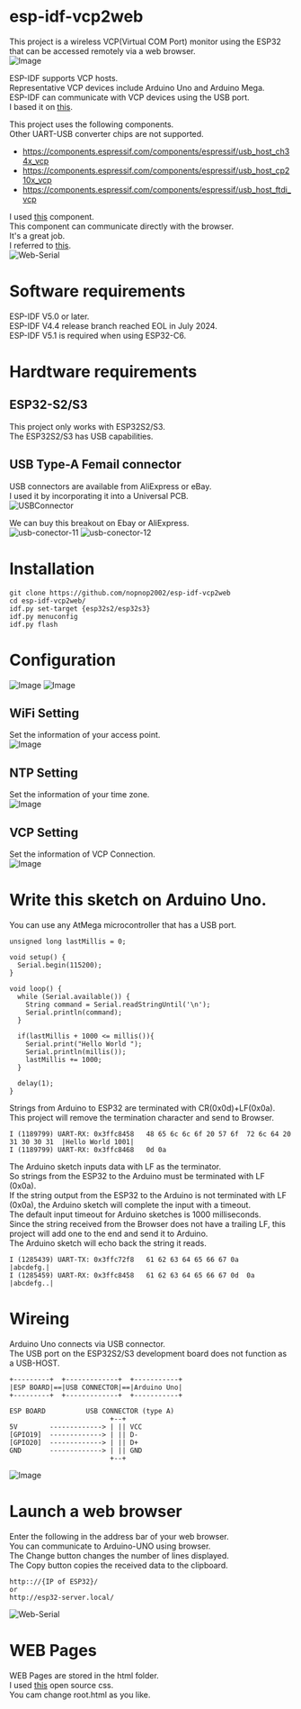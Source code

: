 # esp-idf-vcp2web
This project is a wireless VCP(Virtual COM Port) monitor using the ESP32 that can be accessed remotely via a web browser.   
![Image](https://github.com/user-attachments/assets/1a02aa3f-b680-4265-bf5c-1f17a03b0078)

ESP-IDF supports VCP hosts.   
Representative VCP devices include Arduino Uno and Arduino Mega.   
ESP-IDF can communicate with VCP devices using the USB port.   
I based it on [this](https://github.com/espressif/esp-idf/tree/master/examples/peripherals/usb/host/cdc/cdc_acm_vcp).   

This project uses the following components.   
Other UART-USB converter chips are not supported.   
- https://components.espressif.com/components/espressif/usb_host_ch34x_vcp   
- https://components.espressif.com/components/espressif/usb_host_cp210x_vcp   
- https://components.espressif.com/components/espressif/usb_host_ftdi_vcp   

I used [this](https://github.com/Molorius/esp32-websocket) component.   
This component can communicate directly with the browser.   
It's a great job.   
I referred to [this](https://github.com/ayushsharma82/WebSerial).   
![Web-Serial](https://user-images.githubusercontent.com/6020549/204442158-0e8e1b11-caa8-4937-b830-99d331ca3fa6.jpg)   

# Software requirements
ESP-IDF V5.0 or later.   
ESP-IDF V4.4 release branch reached EOL in July 2024.   
ESP-IDF V5.1 is required when using ESP32-C6.   

# Hardtware requirements

## ESP32-S2/S3
This project only works with ESP32S2/S3.   
The ESP32S2/S3 has USB capabilities.   

## USB Type-A Femail connector
USB connectors are available from AliExpress or eBay.   
I used it by incorporating it into a Universal PCB.   
![USBConnector](https://github.com/user-attachments/assets/8d7d8f0a-d289-44b8-ae90-c693a1099ca0)

We can buy this breakout on Ebay or AliExpress.   
![usb-conector-11](https://github.com/user-attachments/assets/848998d4-fb0c-4b4f-97ae-0b3ae8b8996a)
![usb-conector-12](https://github.com/user-attachments/assets/6fc34dcf-0b13-4233-8c71-07234e8c6d06)

# Installation
```
git clone https://github.com/nopnop2002/esp-idf-vcp2web
cd esp-idf-vcp2web/
idf.py set-target {esp32s2/esp32s3}
idf.py menuconfig
idf.py flash
```

# Configuration
![Image](https://github.com/user-attachments/assets/370e38e9-5ffd-472a-90fc-0a7b95ecb1d3)
![Image](https://github.com/user-attachments/assets/55eecf46-1eb4-4573-bef4-887cee7f6895)

## WiFi Setting
Set the information of your access point.   
![Image](https://github.com/user-attachments/assets/d9e06dc6-82cf-466a-8209-40fdf59ee5b6)

## NTP Setting
Set the information of your time zone.   
![Image](https://github.com/user-attachments/assets/d99edaee-38e1-4113-b9b0-9cc1485abe2d)

## VCP Setting
Set the information of VCP Connection.   
![Image](https://github.com/user-attachments/assets/1e9d21a3-5206-49e3-8cab-751b7eb8dfe2)

# Write this sketch on Arduino Uno.   
You can use any AtMega microcontroller that has a USB port.   
```
unsigned long lastMillis = 0;

void setup() {
  Serial.begin(115200);
}

void loop() {
  while (Serial.available()) {
    String command = Serial.readStringUntil('\n');
    Serial.println(command);
  }

  if(lastMillis + 1000 <= millis()){
    Serial.print("Hello World ");
    Serial.println(millis());
    lastMillis += 1000;
  }

  delay(1);
}
```

Strings from Arduino to ESP32 are terminated with CR(0x0d)+LF(0x0a).   
This project will remove the termination character and send to Browser.   
```
I (1189799) UART-RX: 0x3ffc8458   48 65 6c 6c 6f 20 57 6f  72 6c 64 20 31 30 30 31  |Hello World 1001|
I (1189799) UART-RX: 0x3ffc8468   0d 0a
```

The Arduino sketch inputs data with LF as the terminator.   
So strings from the ESP32 to the Arduino must be terminated with LF (0x0a).   
If the string output from the ESP32 to the Arduino is not terminated with LF (0x0a), the Arduino sketch will complete the input with a timeout.   
The default input timeout for Arduino sketches is 1000 milliseconds.   
Since the string received from the Browser does not have a trailing LF, this project will add one to the end and send it to Arduino.   
The Arduino sketch will echo back the string it reads.   
```
I (1285439) UART-TX: 0x3ffc72f8   61 62 63 64 65 66 67 0a                           |abcdefg.|
I (1285459) UART-RX: 0x3ffc8458   61 62 63 64 65 66 67 0d  0a                       |abcdefg..|
```

# Wireing   
Arduino Uno connects via USB connector.   
The USB port on the ESP32S2/S3 development board does not function as a USB-HOST.   

```
+---------+  +-------------+  +-----------+
|ESP BOARD|==|USB CONNECTOR|==|Arduino Uno|
+---------+  +-------------+  +-----------+
```

```
ESP BOARD          USB CONNECTOR (type A)
                         +--+
5V        -------------> | || VCC
[GPIO19]  -------------> | || D-
[GPIO20]  -------------> | || D+
GND       -------------> | || GND
                         +--+
```

![Image](https://github.com/user-attachments/assets/7bf405af-b1ec-4c7c-87d1-8bbe176e807b)

# Launch a web browser   
Enter the following in the address bar of your web browser.   
You can communicate to Arduino-UNO using browser.   
The Change button changes the number of lines displayed.   
The Copy button copies the received data to the clipboard.   
```
http:://{IP of ESP32}/
or
http://esp32-server.local/
```

![Web-Serial](https://user-images.githubusercontent.com/6020549/204442158-0e8e1b11-caa8-4937-b830-99d331ca3fa6.jpg)

# WEB Pages
WEB Pages are stored in the html folder.   
I used [this](https://bulma.io/) open source css.   
You cam change root.html as you like.   

